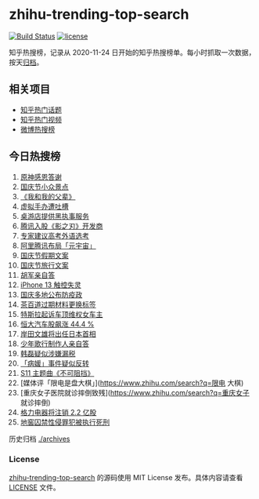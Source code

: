 # zhihu-trending-top-search

[![Build Status](https://github.com/justjavac/zhihu-trending-top-search/workflows/ci/badge.svg?branch=main)](https://github.com/justjavac/zhihu-trending-top-search/actions)
[![license](https://img.shields.io/github/license/justjavac/zhihu-trending-top-search)](https://github.com/justjavac/zhihu-trending-top-search/blob/main/LICENSE)

知乎热搜榜，记录从 2020-11-24 日开始的知乎热搜榜单。每小时抓取一次数据，按天[归档](./archives)。

## 相关项目

- [知乎热门话题](https://github.com/justjavac/zhihu-trending-hot-questions)
- [知乎热门视频](https://github.com/justjavac/zhihu-trending-hot-video)
- [微博热搜榜](https://github.com/justjavac/weibo-trending-hot-search)

## 今日热搜榜

<!-- BEGIN -->
<!-- 最后更新时间 Fri Oct 01 2021 21:14:33 GMT+0800 (China Standard Time) -->

1. [原神感恩答谢](https://www.zhihu.com/search?q=原神)
1. [国庆节小众景点](https://www.zhihu.com/search?q=国庆节小众景点)
1. [《我和我的父辈》](https://www.zhihu.com/search?q=我和我的父辈)
1. [虚拟手办遭吐槽](https://www.zhihu.com/search?q=虚拟手办)
1. [桌游店提供黑执事服务](https://www.zhihu.com/search?q=桌游)
1. [腾讯入股《影之刃》开发商](https://www.zhihu.com/search?q=影之刃)
1. [专家建议高考外语选考](https://www.zhihu.com/search?q=外语)
1. [阿里腾讯布局「元宇宙」](https://www.zhihu.com/search?q=元宇宙)
1. [国庆节假期文案](https://www.zhihu.com/search?q=国庆节假期文案)
1. [国庆节旅行文案](https://www.zhihu.com/search?q=国庆节旅行文案)
1. [胡军亲自答](https://www.zhihu.com/search?q=长津湖)
1. [iPhone 13 触控失灵](https://www.zhihu.com/search?q=iPhone13)
1. [国庆多地公布防疫政](https://www.zhihu.com/search?q=国庆防疫政策)
1. [茶百道过期材料更换标签](https://www.zhihu.com/search?q=茶百道)
1. [特斯拉起诉车顶维权女车主](https://www.zhihu.com/search?q=车顶维权)
1. [恒大汽车股飙涨 44.4 %](https://www.zhihu.com/search?q=恒大)
1. [岸田文雄将出任日本首相](https://www.zhihu.com/search?q=岸田文雄)
1. [少年歌行制作人亲自答](https://www.zhihu.com/search?q=少年歌行)
1. [韩磊疑似涉嫌漏税](https://www.zhihu.com/search?q=韩磊)
1. [「病媛」事件疑似反转](https://www.zhihu.com/search?q=病媛)
1. [S11 主题曲《不可阻挡》](https://www.zhihu.com/search?q=s11主题曲)
1. [媒体评「限电是盘大棋」](https://www.zhihu.com/search?q=限电 大棋)
1. [重庆女子医院就诊摔倒致残](https://www.zhihu.com/search?q=重庆女子 就诊摔倒)
1. [格力电器将注销 2.2 亿股](https://www.zhihu.com/search?q=格力股份)
1. [地窖囚禁性侵罪犯被执行死刑](https://www.zhihu.com/search?q=地窖囚禁)

<!-- END -->

历史归档 [./archives](./archives)

### License

[zhihu-trending-top-search](https://github.com/justjavac/zhihu-trending-top-search)
的源码使用 MIT License 发布。具体内容请查看 [LICENSE](./LICENSE) 文件。
